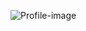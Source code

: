 ![Profile-image](https://avatars0.githubusercontent.com/u/10956710?s=400&u=7c85c909429c58a36cdb5603bf9fd4a648e2d0cf&v=4)
